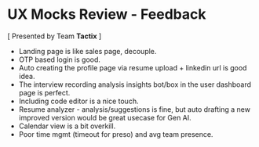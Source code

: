 # UX Mocks Review - Feedback
[ Presented by Team **Tactix** ]

* Landing page is like sales page, decouple.
* OTP based login is good.
* Auto creating the profile page via resume upload + linkedin url is good idea.
* The interview recording analysis insights bot/box in the user dashboard page is perfect.
* Including code editor is a nice touch.
* Resume analyzer - analysis/suggestions is fine, but auto drafting a new improved version would be great usecase for Gen AI.
* Calendar view is a bit overkill.
* Poor time mgmt (timeout for preso) and avg team presence.
